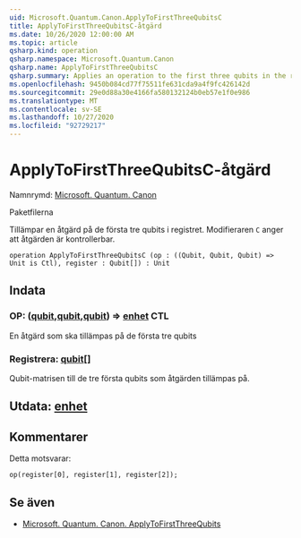 ```yaml
---
uid: Microsoft.Quantum.Canon.ApplyToFirstThreeQubitsC
title: ApplyToFirstThreeQubitsC-åtgärd
ms.date: 10/26/2020 12:00:00 AM
ms.topic: article
qsharp.kind: operation
qsharp.namespace: Microsoft.Quantum.Canon
qsharp.name: ApplyToFirstThreeQubitsC
qsharp.summary: Applies an operation to the first three qubits in the register. The modifier `C` indicates that the operation is controllable.
ms.openlocfilehash: 9450b084cd77f75511fe631cda9a4f9fc426142d
ms.sourcegitcommit: 29e0d88a30e4166fa580132124b0eb57e1f0e986
ms.translationtype: MT
ms.contentlocale: sv-SE
ms.lasthandoff: 10/27/2020
ms.locfileid: "92729217"
---
```

# <a name="applytofirstthreequbitsc-operation"></a>ApplyToFirstThreeQubitsC-åtgärd

Namnrymd: [Microsoft. Quantum. Canon](xref:Microsoft.Quantum.Canon)

Paketfilerna [](https://nuget.org/packages/)


Tillämpar en åtgärd på de första tre qubits i registret.
Modifieraren `C` anger att åtgärden är kontrollerbar.

```qsharp
operation ApplyToFirstThreeQubitsC (op : ((Qubit, Qubit, Qubit) => Unit is Ctl), register : Qubit[]) : Unit
```


## <a name="input"></a>Indata

### <a name="op--qubitqubitqubit--unit-ctl"></a>OP: ([qubit](xref:microsoft.quantum.lang-ref.qubit),[qubit](xref:microsoft.quantum.lang-ref.qubit),[qubit](xref:microsoft.quantum.lang-ref.qubit)) => [enhet](xref:microsoft.quantum.lang-ref.unit) CTL

En åtgärd som ska tillämpas på de första tre qubits


### <a name="register--qubit"></a>Registrera: [qubit](xref:microsoft.quantum.lang-ref.qubit)[]

Qubit-matrisen till de tre första qubits som åtgärden tillämpas på.



## <a name="output--unit"></a>Utdata: [enhet](xref:microsoft.quantum.lang-ref.unit)



## <a name="remarks"></a>Kommentarer

Detta motsvarar:

```qsharp
op(register[0], register[1], register[2]);
```

## <a name="see-also"></a>Se även

- [Microsoft. Quantum. Canon. ApplyToFirstThreeQubits](xref:Microsoft.Quantum.Canon.ApplyToFirstThreeQubits)